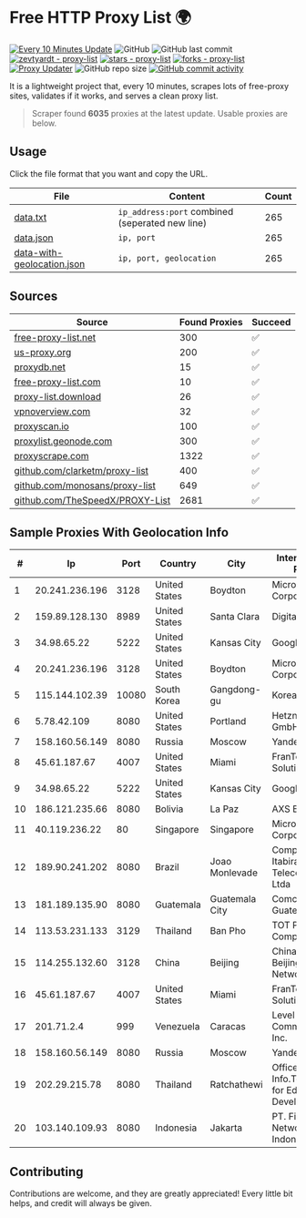 
# Free HTTP Proxy List 🌍

[![Every 10 Minutes Update](https://github.com/mertguvencli/http-proxy-list/actions/workflows/main.yml/badge.svg?branch=main)](https://github.com/mertguvencli/http-proxy-list/actions/workflows/main.yml)
![GitHub](https://img.shields.io/github/license/mertguvencli/http-proxy-list)
![GitHub last commit](https://img.shields.io/github/last-commit/mertguvencli/http-proxy-list)
[![zevtyardt - proxy-list](https://img.shields.io/static/v1?label=zevtyardt&message=proxy-list&color=blue&logo=github)](https://github.com/zevtyardt/proxy-list "Go to GitHub repo")
[![stars - proxy-list](https://img.shields.io/github/stars/zevtyardt/proxy-list?style=social)](https://github.com/zevtyardt/proxy-list)
[![forks - proxy-list](https://img.shields.io/github/forks/zevtyardt/proxy-list?style=social)](https://github.com/zevtyardt/proxy-list)
[![Proxy Updater](https://github.com/zevtyardt/proxy-list/workflows/Proxy%20Updater/badge.svg)](https://github.com/zevtyardt/proxy-list/actions?query=workflow:"Proxy+Updater")
![GitHub repo size](https://img.shields.io/github/repo-size/zevtyardt/proxy-list)
[![GitHub commit activity](https://img.shields.io/github/commit-activity/m/zevtyardt/proxy-list?logo=commits)](https://github.com/zevtyardt/proxy-list/commits/main)

It is a lightweight project that, every 10 minutes, scrapes lots of free-proxy sites, validates if it works, and serves a clean proxy list.

> Scraper found **6035** proxies at the latest update. Usable proxies are below.

## Usage

Click the file format that you want and copy the URL.

|File|Content|Count|
|----|-------|-----|
|[data.txt](https://raw.githubusercontent.com/mertguvencli/http-proxy-list/main/proxy-list/data.txt)|`ip_address:port` combined (seperated new line)|265|
|[data.json](https://raw.githubusercontent.com/mertguvencli/http-proxy-list/main/proxy-list/data.json)|`ip, port`|265|
|[data-with-geolocation.json](https://raw.githubusercontent.com/mertguvencli/http-proxy-list/main/proxy-list/data-with-geolocation.json)|`ip, port, geolocation`|265|

## Sources

|Source|Found Proxies|Succeed|
|------|-------------|-------|
|[free-proxy-list.net](https://free-proxy-list.net)|300|✅|
|[us-proxy.org](https://www.us-proxy.org)|200|✅|
|[proxydb.net](http://proxydb.net)|15|✅|
|[free-proxy-list.com](https://free-proxy-list.com/?page=&port=&type%5B%5D=http&type%5B%5D=https&up_time=0&search=Search)|10|✅|
|[proxy-list.download](https://www.proxy-list.download/HTTP)|26|✅|
|[vpnoverview.com](https://vpnoverview.com/privacy/anonymous-browsing/free-proxy-servers)|32|✅|
|[proxyscan.io](https://www.proxyscan.io)|100|✅|
|[proxylist.geonode.com](https://proxylist.geonode.com/api/proxy-list?limit=300&page=1&sort_by=lastChecked&sort_type=desc&protocols=http,https)|300|✅|
|[proxyscrape.com](https://api.proxyscrape.com/v2/?request=displayproxies&protocol=http&timeout=10000&country=all&ssl=all&anonymity=all)|1322|✅|
|[github.com/clarketm/proxy-list](https://raw.githubusercontent.com/clarketm/proxy-list/master/proxy-list-raw.txt)|400|✅|
|[github.com/monosans/proxy-list](https://raw.githubusercontent.com/monosans/proxy-list/main/proxies/http.txt)|649|✅|
|[github.com/TheSpeedX/PROXY-List](https://raw.githubusercontent.com/TheSpeedX/PROXY-List/master/http.txt)|2681|✅|


## Sample Proxies With Geolocation Info

|#|Ip|Port|Country|City|Internet Service Provider|
|-|--|----|-------|----|-------------------------|
|1|20.241.236.196|3128|United States|Boydton|Microsoft Corporation|
|2|159.89.128.130|8989|United States|Santa Clara|DigitalOcean, LLC|
|3|34.98.65.22|5222|United States|Kansas City|Google LLC|
|4|20.241.236.196|3128|United States|Boydton|Microsoft Corporation|
|5|115.144.102.39|10080|South Korea|Gangdong-gu|Korea Telecom|
|6|5.78.42.109|8080|United States|Portland|Hetzner Online GmbH|
|7|158.160.56.149|8080|Russia|Moscow|Yandex.Cloud LLC|
|8|45.61.187.67|4007|United States|Miami|FranTech Solutions|
|9|34.98.65.22|5222|United States|Kansas City|Google LLC|
|10|186.121.235.66|8080|Bolivia|La Paz|AXS Bolivia S. A.|
|11|40.119.236.22|80|Singapore|Singapore|Microsoft Corporation|
|12|189.90.241.202|8080|Brazil|Joao Monlevade|Companhia Itabirana Telecomunicações Ltda|
|13|181.189.135.90|8080|Guatemala|Guatemala City|Comcel Guatemala S.A.|
|14|113.53.231.133|3129|Thailand|Ban Pho|TOT Public Company Limited|
|15|114.255.132.60|3128|China|Beijing|China Unicom Beijing Province Network|
|16|45.61.187.67|4007|United States|Miami|FranTech Solutions|
|17|201.71.2.4|999|Venezuela|Caracas|Level 3 Communications, Inc.|
|18|158.160.56.149|8080|Russia|Moscow|Yandex.Cloud LLC|
|19|202.29.215.78|8080|Thailand|Ratchathewi|Office of Info.Tech. Admin. for Educational Development|
|20|103.140.109.93|8080|Indonesia|Jakarta|PT. Fiber Networks Indonesia|



## Contributing

Contributions are welcome, and they are greatly appreciated! Every
little bit helps, and credit will always be given.

